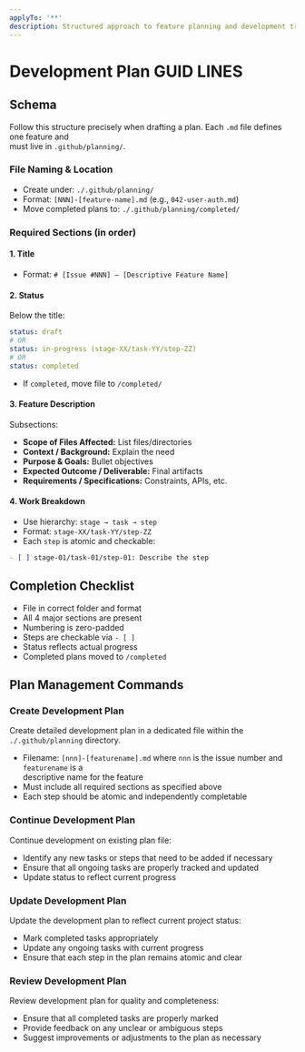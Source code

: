 ```yaml
---
applyTo: '**'
description: Structured approach to feature planning and development tracking
---
```


# Development Plan GUID LINES

## Schema

Follow this structure precisely when drafting a plan. Each `.md` file defines one feature and  
must live in `.github/planning/`.

### File Naming & Location

- Create under: `./.github/planning/`
- Format: `[NNN]-[feature-name].md` (e.g., `042-user-auth.md`)
- Move completed plans to: `./.github/planning/completed/`

### Required Sections (in order)

#### 1. Title

- Format: `# [Issue #NNN] – [Descriptive Feature Name]`

#### 2. Status

Below the title:

```yaml
status: draft
# OR
status: in-progress (stage-XX/task-YY/step-ZZ)
# OR
status: completed
```

- If `completed`, move file to `/completed/`

#### 3. Feature Description

Subsections:

- **Scope of Files Affected:** List files/directories
- **Context / Background:** Explain the need
- **Purpose & Goals:** Bullet objectives
- **Expected Outcome / Deliverable:** Final artifacts
- **Requirements / Specifications:** Constraints, APIs, etc.

#### 4. Work Breakdown

- Use hierarchy: `stage → task → step`
- Format: `stage-XX/task-YY/step-ZZ`
- Each `step` is atomic and checkable:

```markdown
- [ ] stage-01/task-01/step-01: Describe the step
```

## Completion Checklist

- File in correct folder and format
- All 4 major sections are present
- Numbering is zero-padded
- Steps are checkable via `- [ ]`
- Status reflects actual progress
- Completed plans moved to `/completed`

## Plan Management Commands

### Create Development Plan

Create detailed development plan in a dedicated file within the `./.github/planning` directory.

- Filename: `[nnn]-[featurename].md` where `nnn` is the issue number and `featurename` is a  
  descriptive name for the feature
- Must include all required sections as specified above
- Each step should be atomic and independently completable

### Continue Development Plan

Continue development on existing plan file:

- Identify any new tasks or steps that need to be added if necessary
- Ensure that all ongoing tasks are properly tracked and updated
- Update status to reflect current progress

### Update Development Plan

Update the development plan to reflect current project status:

- Mark completed tasks appropriately
- Update any ongoing tasks with current progress
- Ensure that each step in the plan remains atomic and clear

### Review Development Plan

Review development plan for quality and completeness:

- Ensure that all completed tasks are properly marked
- Provide feedback on any unclear or ambiguous steps
- Suggest improvements or adjustments to the plan as necessary
